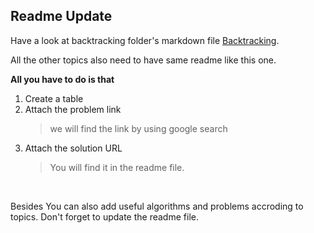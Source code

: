 ## Readme Update
Have a look at backtracking folder's markdown file [Backtracking](https://github.com/khalid586/Competitive-programming-Topics/blob/main/Backtracking/README.md). 

All the other topics also need to have same readme like this one.

**All you have to do is that** 

1. Create a table
1. Attach the problem link
    > we will find the link by using google search
1. Attach the solution URL 
    > You will find it in the readme file. 

<br>

Besides You can also add useful algorithms and problems accroding to topics. Don't forget to update the readme file.